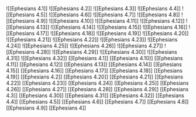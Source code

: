 ![[Ephesians 4.1]]
![[Ephesians 4.2]]
![[Ephesians 4.3]]
![[Ephesians 4.4]]
![[Ephesians 4.5]]
![[Ephesians 4.6]]
![[Ephesians 4.7]]
![[Ephesians 4.8]]
![[Ephesians 4.9]]
![[Ephesians 4.10]]
![[Ephesians 4.11]]
![[Ephesians 4.12]]
![[Ephesians 4.13]]
![[Ephesians 4.14]]
![[Ephesians 4.15]]
![[Ephesians 4.16]]
![[Ephesians 4.17]]
![[Ephesians 4.18]]
![[Ephesians 4.19]]
![[Ephesians 4.20]]
![[Ephesians 4.21]]
![[Ephesians 4.22]]
![[Ephesians 4.23]]
![[Ephesians 4.24]]
![[Ephesians 4.25]]
![[Ephesians 4.26]]
![[Ephesians 4.27]]
![[Ephesians 4.28]]
![[Ephesians 4.29]]
![[Ephesians 4.30]]
![[Ephesians 4.31]]
![[Ephesians 4.32]]
[[Ephesians 4.1]]
[[Ephesians 4.10]]
[[Ephesians 4.11]]
[[Ephesians 4.12]]
[[Ephesians 4.13]]
[[Ephesians 4.14]]
[[Ephesians 4.15]]
[[Ephesians 4.16]]
[[Ephesians 4.17]]
[[Ephesians 4.18]]
[[Ephesians 4.19]]
[[Ephesians 4.2]]
[[Ephesians 4.20]]
[[Ephesians 4.21]]
[[Ephesians 4.22]]
[[Ephesians 4.23]]
[[Ephesians 4.24]]
[[Ephesians 4.25]]
[[Ephesians 4.26]]
[[Ephesians 4.27]]
[[Ephesians 4.28]]
[[Ephesians 4.29]]
[[Ephesians 4.3]]
[[Ephesians 4.30]]
[[Ephesians 4.31]]
[[Ephesians 4.32]]
[[Ephesians 4.4]]
[[Ephesians 4.5]]
[[Ephesians 4.6]]
[[Ephesians 4.7]]
[[Ephesians 4.8]]
[[Ephesians 4.9]]
[[Ephesians 4]]
